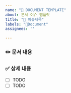 ```yaml
---
name: "📝 DOCUMENT TEMPLATE"
about: 문서 이슈 템플릿
title: "📝 이슈제목"
labels: "📝Document"
assignees: ''

---
```


### ✏️ 문서 내용 

[//]: # (문서에 대한 설명을 작성해주세요)

### ✅ 상세 내용
- [ ] TODO
- [ ] TODO
